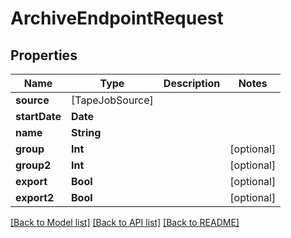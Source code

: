 # ArchiveEndpointRequest

## Properties

Name | Type | Description | Notes
------------ | ------------- | ------------- | -------------
**source** | [TapeJobSource] |  | 
**startDate** | **Date** |  | 
**name** | **String** |  | 
**group** | **Int** |  | [optional] 
**group2** | **Int** |  | [optional] 
**export** | **Bool** |  | [optional] 
**export2** | **Bool** |  | [optional] 

[[Back to Model list]](../#documentation-for-models) [[Back to API list]](../#documentation-for-api-endpoints) [[Back to README]](../)


